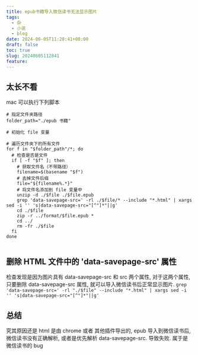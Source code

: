 ```yaml
---
title: epub书籍导入微信读书无法显示图片
tags:
  - 杂
  - 小说
  - blog
date: 2024-06-05T11:28:41+08:00
draft: false
toc: true
slug: 20240605112841
feature:
---
```


<!--more-->

## 太长不看
mac  可以执行下列脚本
```
# 指定文件夹路径
folder_path="./epub 书籍"

# 初始化 file 变量

# 遍历文件夹下的所有文件
for f in "$folder_path"/*; do
  # 检查是否是文件
  if [ -f "$f" ]; then
    # 获取文件名（不带路径）
    filename=$(basename "$f")
    # 去掉文件后缀
    file="${filename%.*}"
    # 将文件名添加到 file 变量中
    unzip -d ./$file ./$file.epub
    grep 'data-savepage-src=' -rl ./$file/* --include "*.html" | xargs sed -i '' 's|data-savepage-src="[^"]*"||g'
    cd ./$file
    zip -r ../format/$file.epub *
    cd ../
    rm -fr ./$file
  fi
done


```
## 删除 HTML 文件中的 'data-savepage-src' 属性
检查发现是因为图片具有 data-savepage-src 和 src 两个属性, 对于这两个属性, 只要删除 data-savepage-src 属性, 就可以导入微信读书后正常显示图片.
`grep 'data-savepage-src=' -rl "./$file" --include "*.html" | xargs sed -i '' 's|data-savepage-src="[^"]*"||g'`

##  总结
究其原因还是 html 是由 chrome 或者 其他插件导出的, epub 导入到微信读书后, 微信读书没有正确解析, 或者是优先解析 data-savepage-src. 导致失败. 属于是 微信读书的 bug
